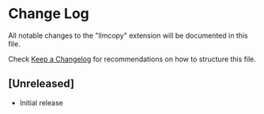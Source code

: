 # Change Log

All notable changes to the "llmcopy" extension will be documented in this file.

Check [Keep a Changelog](http://keepachangelog.com/) for recommendations on how to structure this file.

## [Unreleased]

- Initial release